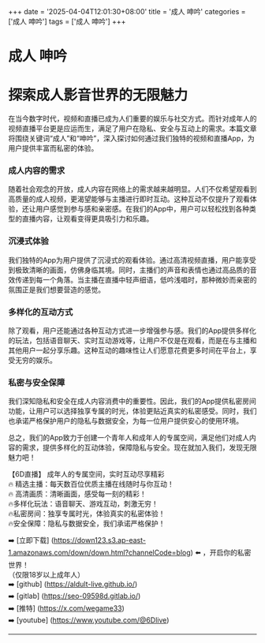 +++
date = '2025-04-04T12:01:30+08:00'
title = '成人 呻吟'
categories = ['成人 呻吟']
tags = ['成人 呻吟']
+++

# 成人 呻吟

# 探索成人影音世界的无限魅力

在当今数字时代，视频和直播已成为人们重要的娱乐与社交方式。而针对成年人的视频直播平台更是应运而生，满足了用户在隐私、安全与互动上的需求。本篇文章将围绕关键词“成人”和“呻吟”，深入探讨如何通过我们独特的视频和直播App，为用户提供丰富而私密的体验。

### 成人内容的需求

随着社会观念的开放，成人内容在网络上的需求越来越明显。人们不仅希望观看到高质量的成人视频，更渴望能够与主播进行即时互动。这种互动不仅提升了观看体验，还让用户感觉到参与感和亲密感。在我们的App中，用户可以轻松找到各种类型的直播内容，让观看变得更具吸引力和乐趣。

### 沉浸式体验

我们独特的App为用户提供了沉浸式的观看体验。通过高清视频直播，用户能享受到极致清晰的画面，仿佛身临其境。同时，主播们的声音和表情也通过高品质的音效传递到每一个角落。当主播在直播中轻声细语，低吟浅唱时，那种微妙而亲密的氛围正是我们想要营造的感觉。

### 多样化的互动方式

除了观看，用户还能通过各种互动方式进一步增强参与感。我们的App提供多样化的玩法，包括语音聊天、实时互动游戏等，让用户不仅是在观看，而是在与主播和其他用户一起分享乐趣。这种互动的趣味性让人们愿意花费更多时间在平台上，享受无穷的娱乐。

### 私密与安全保障

我们深知隐私和安全在成人内容消费中的重要性。因此，我们的App提供私密房间功能，让用户可以选择独享专属的时光，体验更贴近真实的私密感受。同时，我们也承诺严格保护用户的隐私与数据安全，为每一位用户提供安心的使用环境。

总之，我们的App致力于创建一个青年人和成年人的专属空间，满足他们对成人内容的需求，提供多样化的互动体验，保障隐私与安全。现在就加入我们，发现无限魅力吧！

【6D直播】
成年人的专属空间，实时互动尽享精彩  
🔥 精选主播：每天数百位优质主播在线随时与你互动！  
🔥 高清画质：清晰画面，感受每一刻的精彩！  
🔥多样化玩法：语音聊天、游戏互动，刺激无穷！  
🔥私密房间：独享专属时光，体验真实的私密体验！  
🔥安全保障：隐私与数据安全，我们承诺严格保护！  

➡️ [立即下载] (https://down123.s3.ap-east-1.amazonaws.com/down/down.html?channelCode=blog) ⬅️ ，开启你的私密世界！  
（仅限18岁以上成年人）  
➡️ [github] (https://aldult-live.github.io/)  
➡️ [gitlab] (https://seo-09598d.gitlab.io/)  
➡️ [推特] (https://x.com/wegame33)  
➡️ [youtube] (https://www.youtube.com/@6Dlive)  

---
